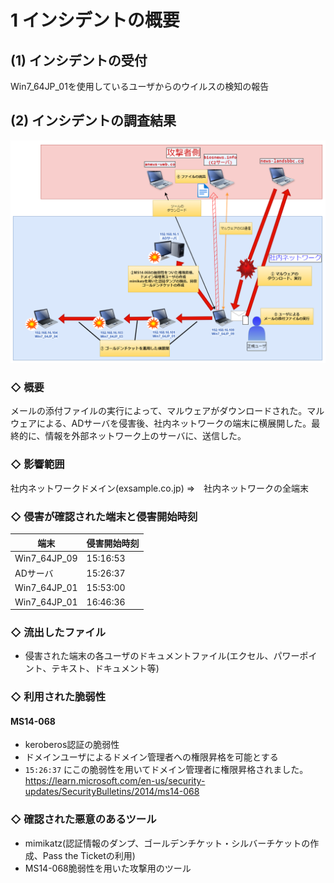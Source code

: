 # 1 インシデントの概要
## (1) インシデントの受付
Win7_64JP_01を使⽤しているユーザからのウイルスの検知の報告

## (2) インシデントの調査結果

![](cyber_easy.drawio.png)

### ◇ 概要
メールの添付ファイルの実行によって、マルウェアがダウンロードされた。マルウェアによる、ADサーバを侵害後、社内ネットワークの端末に横展開した。最終的に、情報を外部ネットワーク上のサーバに、送信した。

### ◇ 影響範囲
社内ネットワークドメイン(exsample.co.jp) ⇒　社内ネットワークの全端末

### ◇ 侵害が確認された端末と侵害開始時刻
| 端末 | 侵害開始時刻 |
|-----|--------------| 
| Win7_64JP_09 |  15:16:53 |
| ADサーバ      |  15:26:37 |
| Win7_64JP_01 | 15:53:00  |
| Win7_64JP_01 |  16:46:36 |

### ◇ 流出したファイル
* 侵害された端末の各ユーザのドキュメントファイル(エクセル、パワーポイント、テキスト、ドキュメント等)

### ◇ 利用された脆弱性
#### MS14-068
* keroberos認証の脆弱性
* ドメインユーザによるドメイン管理者への権限昇格を可能とする
* `15:26:37` にこの脆弱性を用いてドメイン管理者に権限昇格されました。
https://learn.microsoft.com/en-us/security-updates/SecurityBulletins/2014/ms14-068

### ◇ 確認された悪意のあるツール
* mimikatz(認証情報のダンプ、ゴールデンチケット・シルバーチケットの作成、Pass the Ticketの利用)
* MS14-068脆弱性を用いた攻撃用のツール

